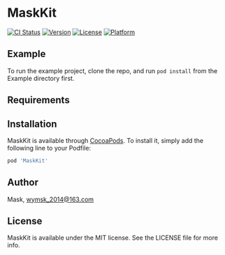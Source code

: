 # MaskKit

[![CI Status](https://img.shields.io/travis/mashengkui/MaskKit.svg?style=flat)](https://travis-ci.org/mashengkui/MaskKit)
[![Version](https://img.shields.io/cocoapods/v/MaskKit.svg?style=flat)](https://cocoapods.org/pods/MaskKit)
[![License](https://img.shields.io/cocoapods/l/MaskKit.svg?style=flat)](https://cocoapods.org/pods/MaskKit)
[![Platform](https://img.shields.io/cocoapods/p/MaskKit.svg?style=flat)](https://cocoapods.org/pods/MaskKit)

## Example

To run the example project, clone the repo, and run `pod install` from the Example directory first.

## Requirements

## Installation

MaskKit is available through [CocoaPods](https://cocoapods.org). To install
it, simply add the following line to your Podfile:

```ruby
pod 'MaskKit'
```

## Author

Mask, wymsk_2014@163.com

## License

MaskKit is available under the MIT license. See the LICENSE file for more info.
